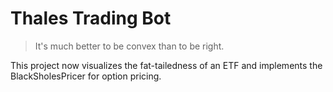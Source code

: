 # Thales Trading Bot
> It's much better to be convex than to be right.

This project now visualizes the fat-tailedness of an ETF and implements the BlackSholesPricer for option pricing.